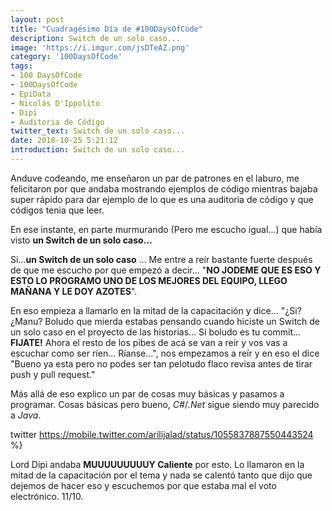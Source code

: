```yaml
---
layout: post
title: "Cuadragésimo Día de #100DaysOfCode"
description: Switch de un solo caso...
image: 'https://i.imgur.com/jsDTeAZ.png'
category: '100DaysOfCode'
tags: 
- 100 DaysOfCode
- 100DaysOfCode
- EpiData
- Nicolás D'Ippolito
- Dipi
- Auditoria de Código
twitter_text: Switch de un solo caso...
date: 2018-10-25 5:21:12
introduction: Switch de un solo caso...
---
```


Anduve codeando, me enseñaron un par de patrones en el laburo, me felicitaron por que andaba mostrando ejemplos de código mientras bajaba super rápido para dar ejemplo de lo que es una auditoria de código y que códigos tenia que leer.

En ese instante, en parte murmurando (Pero me escucho igual...) que había visto **un Switch de un solo caso...**

Si...**un Switch de un solo caso** ... Me entre a reír bastante fuerte después de que me escucho por que empezó a decir... "**NO JODEME QUE ES ESO Y ESTO LO PROGRAMO UNO DE LOS MEJORES DEL EQUIPO, LLEGO MAÑANA Y LE DOY AZOTES**".

En eso empieza a llamarlo en la mitad de la capacitación y dice... "¿Si?¿Manu? Boludo que mierda estabas pensando cuando hiciste un Switch de un solo caso en el proyecto de las historias... Si boludo es tu commit... **FIJATE!** Ahora el resto de los pibes de acá se van a reír y vos vas a escuchar como ser ríen... Ríanse...", nos empezamos a reír y en eso el dice "Bueno ya esta pero no podes ser tan pelotudo flaco revisa antes de tirar push y pull request."

Más allá de eso explico un par de cosas muy básicas y pasamos a programar. Cosas básicas pero bueno, *C#*/*.Net* sigue siendo muy parecido a *Java*.

twitter https://mobile.twitter.com/arilijalad/status/1055837887550443524 %}

Lord Dipi andaba **MUUUUUUUUUY Caliente** por esto. Lo llamaron en la mitad de la capacitación por el tema y nada se calentó tanto que dijo que dejemos de hacer eso y escuchemos por que estaba mal el voto electrónico. 11/10.